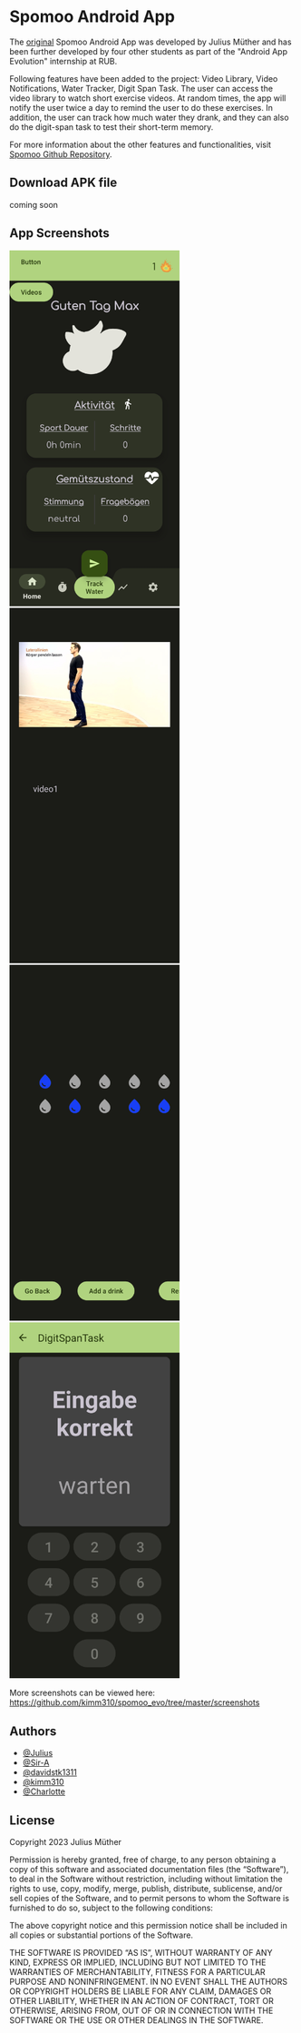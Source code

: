 # Spomoo Android App
The [original](https://github.com/juliusmuet/Spomoo) Spomoo Android App was developed by Julius Müther and has been further developed by four other students as part of the "Android App Evolution" internship at RUB.

Following features have been added to the project: Video Library, Video Notifications, Water Tracker, Digit Span Task. The user can access the video library to watch short exercise videos. At random times, the app will notify the user twice a day to remind the user to do these exercises. In addition, the user can track how much water they drank, and they can also do the digit-span task to test their short-term memory.

For more information about the other features and functionalities, visit [Spomoo Github Repository](https://github.com/juliusmuet/Spomoo).

## Download APK file
coming soon

## App Screenshots
<img src="screenshots/homepage.jpg" width="300" >
<img src="screenshots/video_library.jpg" width="300" >
<img src="screenshots/water_tracker.jpg" width="300" >
<img src="screenshots/digit_span_task.jpg" width="300" >

More screenshots can be viewed here: https://github.com/kimm310/spomoo_evo/tree/master/screenshots

## Authors
- [@Julius](https://github.com/juliusmuet)
- [@Sir-A](https://github.com/Sir-A)
- [@davidstk1311](https://github.com/davidstk1311)
- [@kimm310](https://github.com/kimm310)
- [@Charlotte](https://github.com/Chaii0)

## License
Copyright 2023 Julius Müther

Permission is hereby granted, free of charge, to any person obtaining a copy of this software and associated documentation files (the “Software”), to deal in the Software without restriction, including without limitation the rights to use, copy, modify, merge, publish, distribute, sublicense, and/or sell copies of the Software, and to permit persons to whom the Software is furnished to do so, subject to the following conditions:

The above copyright notice and this permission notice shall be included in all copies or substantial portions of the Software.

THE SOFTWARE IS PROVIDED “AS IS”, WITHOUT WARRANTY OF ANY KIND, EXPRESS OR IMPLIED, INCLUDING BUT NOT LIMITED TO THE WARRANTIES OF MERCHANTABILITY, FITNESS FOR A PARTICULAR PURPOSE AND NONINFRINGEMENT. IN NO EVENT SHALL THE AUTHORS OR COPYRIGHT HOLDERS BE LIABLE FOR ANY CLAIM, DAMAGES OR OTHER LIABILITY, WHETHER IN AN ACTION OF CONTRACT, TORT OR OTHERWISE, ARISING FROM, OUT OF OR IN CONNECTION WITH THE SOFTWARE OR THE USE OR OTHER DEALINGS IN THE SOFTWARE.
